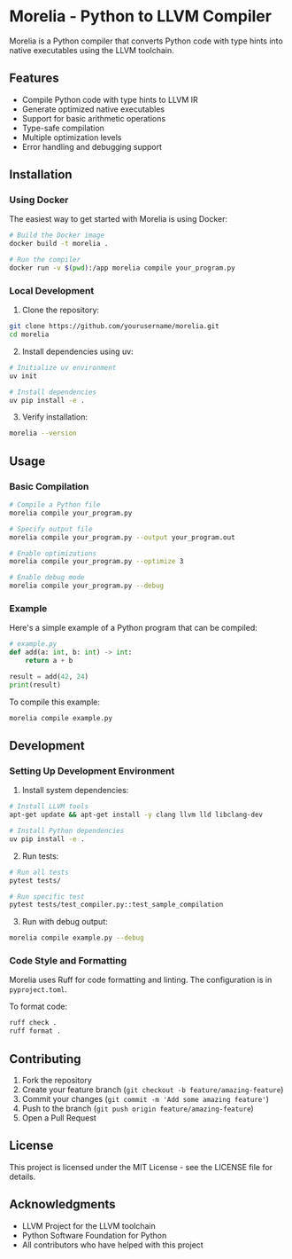 # Morelia - Python to LLVM Compiler

Morelia is a Python compiler that converts Python code with type hints into native executables using the LLVM toolchain.

## Features

- Compile Python code with type hints to LLVM IR
- Generate optimized native executables
- Support for basic arithmetic operations
- Type-safe compilation
- Multiple optimization levels
- Error handling and debugging support

## Installation

### Using Docker

The easiest way to get started with Morelia is using Docker:

```bash
# Build the Docker image
docker build -t morelia .

# Run the compiler
docker run -v $(pwd):/app morelia compile your_program.py
```

### Local Development

1. Clone the repository:
```bash
git clone https://github.com/yourusername/morelia.git
cd morelia
```

2. Install dependencies using uv:
```bash
# Initialize uv environment
uv init

# Install dependencies
uv pip install -e .
```

3. Verify installation:
```bash
morelia --version
```

## Usage

### Basic Compilation

```bash
# Compile a Python file
morelia compile your_program.py

# Specify output file
morelia compile your_program.py --output your_program.out

# Enable optimizations
morelia compile your_program.py --optimize 3

# Enable debug mode
morelia compile your_program.py --debug
```

### Example

Here's a simple example of a Python program that can be compiled:

```python
# example.py
def add(a: int, b: int) -> int:
    return a + b

result = add(42, 24)
print(result)
```

To compile this example:

```bash
morelia compile example.py
```

## Development

### Setting Up Development Environment

1. Install system dependencies:
```bash
# Install LLVM tools
apt-get update && apt-get install -y clang llvm lld libclang-dev

# Install Python dependencies
uv pip install -e .
```

2. Run tests:
```bash
# Run all tests
pytest tests/

# Run specific test
pytest tests/test_compiler.py::test_sample_compilation
```

3. Run with debug output:
```bash
morelia compile example.py --debug
```

### Code Style and Formatting

Morelia uses Ruff for code formatting and linting. The configuration is in `pyproject.toml`.

To format code:
```bash
ruff check .
ruff format .
```

## Contributing

1. Fork the repository
2. Create your feature branch (`git checkout -b feature/amazing-feature`)
3. Commit your changes (`git commit -m 'Add some amazing feature'`)
4. Push to the branch (`git push origin feature/amazing-feature`)
5. Open a Pull Request

## License

This project is licensed under the MIT License - see the LICENSE file for details.

## Acknowledgments

- LLVM Project for the LLVM toolchain
- Python Software Foundation for Python
- All contributors who have helped with this project